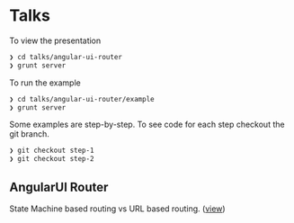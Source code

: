 Talks
=====

To view the presentation
```sh
❯ cd talks/angular-ui-router
❯ grunt server
```

To run the example
```sh
❯ cd talks/angular-ui-router/example
❯ grunt server
```

Some examples are step-by-step. To see code for each step checkout the git branch.
```sh
❯ git checkout step-1
❯ git checkout step-2
```


## AngularUI Router
State Machine based routing vs URL based routing. ([view](http://forest.github.io/talks/angular-ui-router/index.html))
